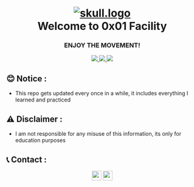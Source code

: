 <h1 align="center">
  <br>
  <a href="https://github.com/smadi0x86/0x01Facility"><img src="https://e.top4top.io/p_2595wwo5x1.gif" alt="skull.logo"></a>
  <br>
  Welcome to 0x01 Facility
  <br>
</h1>

<h3 align="center">ENJOY THE MOVEMENT!</h3>

<p align="center">
  <a href="">
   <img src=https://img.shields.io/badge/Made%20with-%E2%9D%A4%EF%B8%8F-blue>
   <img src=https://img.shields.io/badge/License-MIT-blue>
   <img src=https://img.shields.io/badge/Share-Project-green>
  </a>
  </p>

## 😊 Notice :

- This repo gets updated every once in a while, it includes everything I learned and practiced

## ⚠️ Disclaimer :

- I am not responsible for any misuse of this information, its only for education purposes

## 📞 Contact :

<p align="center">
<a href="https://linkedin.com/in/saud-smadi" target="_blank"><img align="center" src="https://cdn.jsdelivr.net/npm/simple-icons@3.0.1/icons/linkedin.svg" alt="smadi" height="25" width="25" /></a>
<a href="https://t.me/rootsmadi" target="_blank"><img align="center" src="https://cdn.jsdelivr.net/npm/simple-icons@3.0.1/icons/telegram.svg" alt="smadi" height="25" width="25" /></a>
</p>
